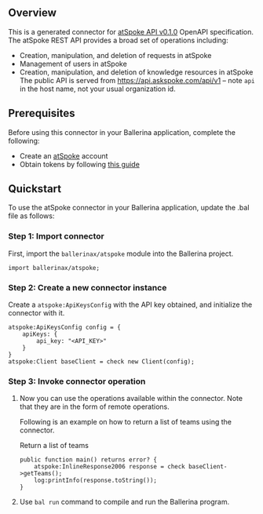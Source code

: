 ## Overview
This is a generated connector for [atSpoke API v0.1.0](https://askspoke.com/api/reference) OpenAPI specification.
The atSpoke REST API provides a broad set of operations including:
- Creation, manipulation, and deletion of requests in atSpoke
- Management of users in atSpoke
- Creation, manipulation, and deletion of knowledge resources in atSpoke
The public API is served from https://api.askspoke.com/api/v1 – note `api` in the host name, not your usual organization id.

## Prerequisites

Before using this connector in your Ballerina application, complete the following:

* Create an [atSpoke](https://www.atspoke.com) account
* Obtain tokens by following [this guide](https://help.atspoke.com/article/uga6efxps2-api-authentication)
 
## Quickstart

To use the atSpoke connector in your Ballerina application, update the .bal file as follows:

### Step 1: Import connector
First, import the `ballerinax/atspoke` module into the Ballerina project.
```ballerina
import ballerinax/atspoke;
```

### Step 2: Create a new connector instance
Create a `atspoke:ApiKeysConfig` with the API key obtained, and initialize the connector with it. 
```ballerina
atspoke:ApiKeysConfig config = {
    apiKeys: {
        api_key: "<API_KEY>"
    }
}
atspoke:Client baseClient = check new Client(config);
```

### Step 3: Invoke connector operation
1. Now you can use the operations available within the connector. Note that they are in the form of remote operations.

    Following is an example on how to return a list of teams using the connector.

    Return a list of teams

    ```ballerina
    public function main() returns error? {
        atspoke:InlineResponse2006 response = check baseClient->getTeams();
        log:printInfo(response.toString());
    }
    ``` 

2. Use `bal run` command to compile and run the Ballerina program.
